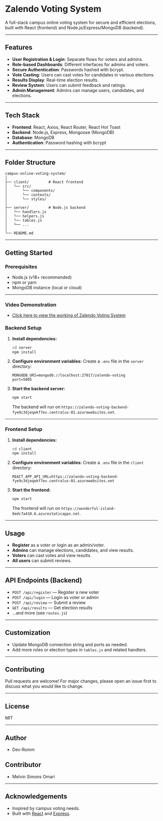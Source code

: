 # Zalendo Voting System

A full-stack campus online voting system for secure and efficient elections, built with React (frontend) and Node.js/Express/MongoDB (backend).

---

## Features

- **User Registration & Login**: Separate flows for voters and admins.
- **Role-based Dashboards**: Different interfaces for admins and voters.
- **Secure Authentication**: Passwords hashed with bcrypt.
- **Vote Casting**: Users can cast votes for candidates in various elections.
- **Results Display**: Real-time election results.
- **Review System**: Users can submit feedback and ratings.
- **Admin Management**: Admins can manage users, candidates, and elections.

---

## Tech Stack

- **Frontend**: React, Axios, React Router, React Hot Toast
- **Backend**: Node.js, Express, Mongoose (MongoDB)
- **Database**: MongoDB
- **Authentication**: Password hashing with bcrypt

---

## Folder Structure

```
campus-online-voting-system/
│
├── client/         # React frontend
│   └── src/
│       └── components/
│       └── contexts/
│       └── styles/
│
├── server/         # Node.js backend
│   └── handlers.js
│   └── helpers.js
│   └── tables.js
│   └── ...
│
└── README.md
```

---

## Getting Started

### Prerequisites

- Node.js (v18+ recommended)
- npm or yarn
- MongoDB instance (local or cloud)

---

### Video Demonstration

- [Click here to view the working of Zalendo Voting System](https://drive.google.com/file/d/15ZsPXmP__y4U0uQC0SOFwp2Vyo8CPD7f/view?usp=sharing)

### Backend Setup

1. **Install dependencies:**
    ```bash
    cd server
    npm install
    ```

2. **Configure environment variables:**
    Create a `.env` file in the `server` directory:
    ```
    MONGODB_URI=mongodb://localhost:27017/zalendo-voting
    port=5005
    ```

3. **Start the backend server:**
    ```bash
    npm start
    ```
    The backend will run on `https://zalendo-voting-backend-fye9c3djeqekf7ev.centralus-01.azurewebsites.net`.

---

### Frontend Setup

1. **Install dependencies:**
    ```bash
    cd client
    npm install
    ```

2. **Configure environment variables:**
    Create a `.env` file in the `client` directory:
    ```
    REACT_APP_API_URL=https://zalendo-voting-backend-fye9c3djeqekf7ev.centralus-01.azurewebsites.net
    ```

3. **Start the frontend:**
    ```bash
    npm start
    ```
    The frontend will run on `https://wonderful-island-0edc7a410.6.azurestaticapps.net`.

---

## Usage

- **Register** as a voter or login as an admin/voter.
- **Admins** can manage elections, candidates, and view results.
- **Voters** can cast votes and view results.
- **All users** can submit reviews.

---

## API Endpoints (Backend)

- `POST /api/register` — Register a new voter
- `POST /api/login` — Login as voter or admin
- `POST /api/review` — Submit a review
- `GET /api/results` — Get election results
- ...and more (see `routes.js`)

---

## Customization

- Update MongoDB connection string and ports as needed.
- Add more roles or election types in `tables.js` and related handlers.

---

## Contributing

Pull requests are welcome! For major changes, please open an issue first to discuss what you would like to change.

---

## License

MIT

---

## Author

- Dev-Romm

## Contributor

- Melvin Simons Omari

---

## Acknowledgements

- Inspired by campus voting needs.
- Built with [React](https://react.dev/) and [Express](https://expressjs.com/).